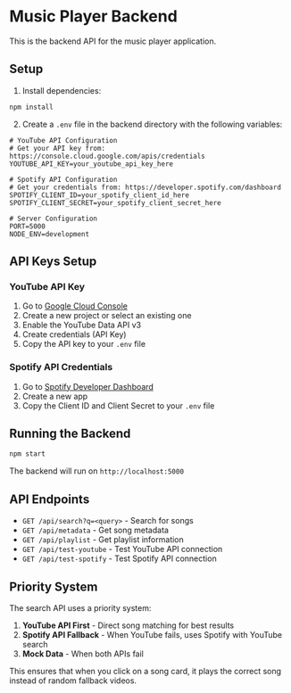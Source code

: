 # Music Player Backend

This is the backend API for the music player application.

## Setup

1. Install dependencies:
```bash
npm install
```

2. Create a `.env` file in the backend directory with the following variables:

```env
# YouTube API Configuration
# Get your API key from: https://console.cloud.google.com/apis/credentials
YOUTUBE_API_KEY=your_youtube_api_key_here

# Spotify API Configuration  
# Get your credentials from: https://developer.spotify.com/dashboard
SPOTIFY_CLIENT_ID=your_spotify_client_id_here
SPOTIFY_CLIENT_SECRET=your_spotify_client_secret_here

# Server Configuration
PORT=5000
NODE_ENV=development
```

## API Keys Setup

### YouTube API Key
1. Go to [Google Cloud Console](https://console.cloud.google.com/)
2. Create a new project or select an existing one
3. Enable the YouTube Data API v3
4. Create credentials (API Key)
5. Copy the API key to your `.env` file

### Spotify API Credentials
1. Go to [Spotify Developer Dashboard](https://developer.spotify.com/dashboard)
2. Create a new app
3. Copy the Client ID and Client Secret to your `.env` file

## Running the Backend

```bash
npm start
```

The backend will run on `http://localhost:5000`

## API Endpoints

- `GET /api/search?q=<query>` - Search for songs
- `GET /api/metadata` - Get song metadata
- `GET /api/playlist` - Get playlist information
- `GET /api/test-youtube` - Test YouTube API connection
- `GET /api/test-spotify` - Test Spotify API connection

## Priority System

The search API uses a priority system:

1. **YouTube API First** - Direct song matching for best results
2. **Spotify API Fallback** - When YouTube fails, uses Spotify with YouTube search
3. **Mock Data** - When both APIs fail

This ensures that when you click on a song card, it plays the correct song instead of random fallback videos. 